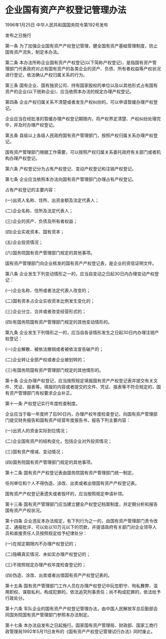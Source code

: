 # 企业国有资产产权登记管理办法

1996年1月25日 中华人民共和国国务院令第192号发布

发布之日施行

<!-- INFO END -->

第一条 为了加强企业国有资产产权登记管理，健全国有资产基础管理制度，防止国有资产流失，制定本办法。

第二条 本办法所称企业国有资产产权登记(以下简称产权登记)，是指国有资产管理部门代表政府对占有国有资产的各类企业的资产、负债、所有者权益等产权状况进行登记，依法确认产权归属关系的行为。

第三条 国有企业、国有独资公司、持有国家股权的单位以及以其他形式占有国有资产的企业(以下统称企业)，应当依照本办法的规定办理产权登记。

第四条 企业产权归属关系不清楚或者发生产权纠纷的，可以申请暂缓办理产权登记。

企业应当在经批准的暂缓办理产权登记期限内，将产权界定清楚、产权纠纷处理完毕，并及时办理产权登记。

第五条 县级以上各级人民政府国有资产管理部门，按照产权归属关系办理产权登记。

国有资产管理部门根据工作需要，可以按照产权归属关系委托政府有关部门或者机构办理产权登记。

第六条 产权登记分为占有产权登记、变动产权登记和注销产权登记。

第七条 企业应当依照本办法向国有资产管理部门办理占有产权登记。

占有产权登记的主要内容：

(一)出资人名称、住所、出资金额及法定代表人；

(二)企业名称、住所及法定代表人；

(三)企业的资产、负债及所有者权益；

(四)企业实收资本、国有资本；

(五)企业投资情况；

(六)国务院国有资产管理部门规定的其他事项。

国有资产管理部门向企业核发的国有资产产权登记表，是企业的资信证明文件。

第八条 企业发生下列变动情形之一的，应当自变动之日起30日内办理变动产权登记：

(一)企业名称、住所或者法定代表人改变的；

(二)国有资本占企业实收资本比例发生变化的；

(三)企业分立、合并或者改变经营形式的；

(四)有国务院国有资产管理部门规定的其他变动情形的。

第九条 企业发生下列情形之一的，应当自各该情形发生之日起30日内办理注销产权登记：

(一)企业解散、被依法撤销或者被依法宣告破产的；

(二)企业转让全部产权或者企业被划转的；

(三)有国务院国有资产管理部门规定的其他情形的。

第十条 企业办理产权登记，应当按照规定填报国有资产产权登记表并提交有关文件、凭证、报表等。填报的内容或者提交的文件、凭证、报表等不符合规定的，国有资产管理部门有权要求企业补正。

第十一条 产权登记实行年度检查制度。

企业应当于每一年度终了后90日内，办理产权年度检查登记，向国有资产管理部门提交财务报告和国有资产经营年度报告书，报告下列主要内容：

(一)出资人的资金实际到位情况；

(二)企业国有资产的结构变化，包括企业对外投资情况；

(三)国有资产增减、变动情况；

(四)国务院国有资产管理部门规定的其他事项。

第十二条 国有资产产权登记表由国务院国有资产管理部门统一制定。

任何单位和个人不得伪造、涂改、出卖或者出借国有资产产权登记表。

国有资产产权登记表遗失或者毁坏的，应当按照规定申请补领。

第十三条 国有资产管理部门应当建立健全产权登记档案制度，并定期分析和报告国有资产产权状况。

第十四条 企业违反本办法规定，有下列行为之一的，由国有资产管理部门责令改正、通报批评，可以处以10万元以下的罚款，并提请政府有关部门对企业领导人员和直接责任人员按照规定给予纪律处分：

(一)在规定期限内不办理产权登记的；

(二)隐瞒真实情况、未如实办理产权登记的；

(三)不按照规定办理产权年度检查登记的；

(四)伪造、涂改、出卖或者出借国有资产产权登记表的。

第十五条 国有资产管理部门工作人员在办理产权登记中玩忽职守、徇私舞弊、滥用职权、谋取私利，构成犯罪的，依法追究刑事责任；尚不构成犯罪的，依法给予行政处分。

第十六条 军队企业的国有资产产权登记管理办法，由中国人民解放军总后勤部会同国务院国有资产管理部门参照本办法制定。

第十七条 本办法自发布之日起施行。国家国有资产管理局、财政部、国家工商行政管理局1992年5月11日发布的《国有资产产权登记管理试行办法》同时废止。